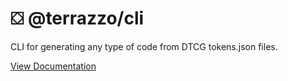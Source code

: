 # ⛋ @terrazzo/cli

CLI for generating any type of code from DTCG tokens.json files.

[View Documentation](https://terrazzi-docs-beta.pages.dev)
